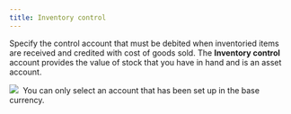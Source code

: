 ```yaml
---
title: Inventory control
---
```



Specify the control account that must be debited when inventoried items  are received and credited with cost of goods sold. The **Inventory 
 control** account provides the value of stock that you have in hand  and is an asset account.


![]({{site.acc_baseurl}}/img/note.gif)  You  can only select an account that has been set up in the base currency.
